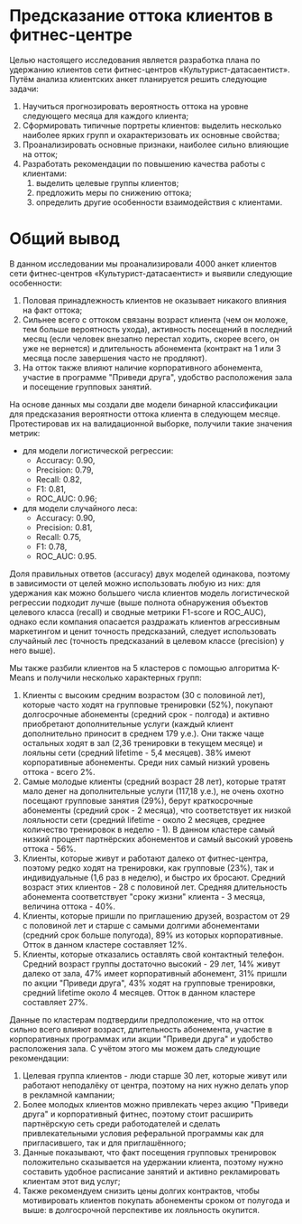 # Предсказание оттока клиентов в фитнес-центре

Целью настоящего исследования является разработка плана по удержанию клиентов сети фитнес-центров «Культурист-датасаентист». Путём анализа клиентских анкет планируется решить следующие задачи:
1. Научиться прогнозировать вероятность оттока на уровне следующего месяца для каждого клиента;
2. Сформировать типичные портреты клиентов: выделить несколько наиболее ярких групп и охарактеризовать их основные свойства;
3. Проанализировать основные признаки, наиболее сильно влияющие на отток;
4. Разработать рекомендации по повышению качества работы с клиентами:
    1. выделить целевые группы клиентов;
    2. предложить меры по снижению оттока;
    3. определить другие особенности взаимодействия с клиентами.
    
 # Общий вывод
 
 В данном исследовании мы проанализировали 4000 анкет клиентов сети фитнес-центров «Культурист-датасаентист» и выявили следующие особенности:
1. Половая принадлежность клиентов не оказывает никакого влияния на факт оттока;
2. Сильнее всего с оттоком связаны возраст клиента (чем он моложе, тем больше вероятность ухода), активность посещений в последний месяц (если человек внезапно перестал ходить, скорее всего, он уже не вернется) и длительность абонемента (контракт на 1 или 3 месяца после завершения часто не продляют).
3. На отток также влияют наличие корпоративного абонемента, участие в программе "Приведи друга", удобство расположения зала и посещение групповых занятий.

На основе данных мы создали две модели бинарной классификации для предсказания вероятности оттока клиента в следующем месяце. Протестировав их на валидационной выборке, получили такие значения метрик: 
- для модели логистической регрессии:
    - Accuracy: 0.90, 
    - Precision: 0.79, 
    - Recall: 0.82, 
    - F1: 0.81, 
    - ROC_AUC: 0.96; 
- для модели случайного леса: 
    - Accuracy: 0.90, 
    - Precision: 0.81, 
    - Recall: 0.75, 
    - F1: 0.78, 
    - ROC_AUC: 0.95. 

Доля правильных ответов (accuracy) двух моделей одинакова, поэтому в зависимости от целей можно использовать любую из них: для удержания как можно большего числа клиентов модель логистической регрессии подходит лучше (выше полнота обнаружения объектов целевого класса (recall) и сводные метрики F1-score и ROC_AUC), однако если компания опасается раздражать клиентов агрессивным маркетингом и ценит точность предсказаний, следует использовать случайный лес (точность предсказаний в целевом классе (precision) у него выше).

Мы также разбили клиентов на 5 кластеров с помощью алгоритма K-Means и получили несколько характерных групп:
1. Клиенты с высоким средним возрастом (30 с половиной лет), которые часто ходят на групповые тренировки (52%), покупают долгосрочные абонементы (средний срок - полгода) и активно приобретают дополнительные услуги (каждый клиент дополнительно приносит в среднем 179 у.е.). Они также чаще остальных ходят в зал (2,36 тренировки в текущем месяце) и лояльны сети (средний lifetime - 5,4 месяцев). 38% имеют корпоративные абонементы. Среди них самый низкий уровень оттока - всего 2%.
2. Самые молодые клиенты (средний возраст 28 лет), которые тратят мало денег на дополнительные услуги (117,18 у.е.), не очень охотно посещают групповые занятия (29%), берут краткосрочные абонементы (средний срок - 2 месяца), что соответствует их низкой лояльности сети (средний lifetime - около 2 месяцев, среднее количество тренировок в неделю - 1). В данном кластере самый низкий процент партнёрских абонементов и самый высокий уровень оттока - 56%.
3. Клиенты, которые живут и работают далеко от фитнес-центра, поэтому редко ходят на тренировки, как групповые (23%), так и индивидуальные (1,6 раз в неделю), и быстро их бросают. Средний возраст этих клиентов - 28 с половиной лет. Средняя длительность абонемента соответствует "сроку жизни" клиента - 3 месяца, величина оттока - 40%.
4. Клиенты, которые пришли по приглашению друзей, возрастом от 29 с половиной лет и старше с самыми долгими абонементами (средний срок больше полугода), 89% из которых корпоративные. Отток в данном кластере составляет 12%.
5. Клиенты, которые отказались оставлять свой контактный телефон. Средний возраст группы достаточно высокий - 29 лет, 14% живут далеко от зала, 47% имеет корпоративный абонемент, 31% пришли по акции "Приведи друга", 43% ходят на групповые тренировки, средний lifetime около 4 месяцев. Отток в данном кластере составляет 27%.

Данные по кластерам подтвердили предположение, что на отток сильно всего влияют возраст, длительность абонемента, участие в корпоративных программах или акции "Приведи друга" и удобство расположения зала. С учётом этого мы можем дать следующие рекомендации:
1. Целевая группа клиентов - люди старше 30 лет, которые живут или работают неподалёку от центра, поэтому на них нужно делать упор в рекламной кампании;
2. Более молодых клиентов можно привлекать через акцию "Приведи друга" и корпоративный фитнес, поэтому стоит расширить партнёрскую сеть среди работодателей и сделать привлекательными условия реферальной программы как для пригласившего, так и для приглашённого;
3. Данные показывают, что факт посещения групповых тренировок положительно сказывается на удержании клиента, поэтому нужно составить удобное расписание занятий и активно рекламировать клиентам этот вид услуг;
4. Также рекомендуем снизить цены долгих контрактов, чтобы мотивировать клиентов покупать абонементы сроком от полугода и выше: в долгосрочной перспективе их лояльность окупится.
